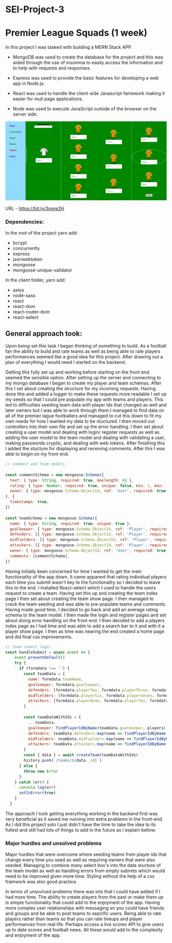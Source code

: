 # SEI-Project-3

# Premier League Squads (1 week)

In this project I was tasked with building a MERN Stack APP.

 - MongoDB was used to create the database for the project and this was aided through the use of insomnia to easily access the information and to help with requests and responses.

 - Express was used to provide the basic features for developing a web app in Node.js.

 - React was used to handle the client-side Javascript famework making it easier for muli page applications.

 - Node was used to execute JavaScript outside of the browser on the server side.

![Picture](./app-pictures/create-team.png)

URL - https://bit.ly/3pqre2H

### Dependencies:

In the root of the project yarn add: 
- bcrypt 
- concurrently
- express
- jsonwebtoken
- mongoose
- mongoose-unique-validator

In the client folder, yarn add:

- axios
- node-sass
- react
- react-dom
- react-router-dom
- react-select 

## General approach took:

Upon being set this task I began thinking of something to build. As a football fan the ability to build and rate teams as well as being able to rate players performances seemed like a good idea for this project. After drawing out a plan of everything I would need I started on the backend.

 Getting this fully set up and working before starting on the front end seemed the sensible option. After setting up the server and connecting to my mongo database I began to create my player and team schemas. After this I set about creating the structure for my incoming requests. Having done this and added a logger to make these requests more readable I set up my seeds so that I could pre populate my app with teams and players. This led to difficulties seeding team data with player ids that changed as well and later owners but I was able to work through them.I managed to find data on all of the premier lague footballers and managed to cut this down to fit my own needs for how I wanted my data to be stuctured. I then moved out controllers into their own file and set up the error handling. I then set about creating a user model and dealing with login/ register requests as well as adding the user model to the team model and dealing with validating a user, making passwords cryptic, and dealing with web tokens. After finishing this I added the stucture for displaying and receiving comments. After this I was able to begin on my front end.


```JavaScript
// comment and team models

const commentSchema = new mongoose.Schema({
  text: { type: String, required: true, maxlength: 80 },
  rating: { type: Number, required: true, unique: false, min: 1, max: 100 },
  owner: { type: mongoose.Schema.ObjectId, ref: 'User', required: true  },
}, {
  timestamps: true,
})

const teamSchema = new mongoose.Schema({
  name: { type: String, required: true, unique: true },
  goalkeeper: { type: mongoose.Schema.ObjectId, ref: 'Player', required: true  },
  defenders: [{ type: mongoose.Schema.ObjectId, ref: 'Player', required: true  }],
  midfielders: [{ type: mongoose.Schema.ObjectId, ref: 'Player', required: true  }],
  attackers: [{ type: mongoose.Schema.ObjectId, ref: 'Player', required: true  }],
  owner: { type: mongoose.Schema.ObjectId, ref: 'User', required: true  },
  comments: [commentSchema],
})
```
Having initially been concerned for time I wanted to get the main functionality of the app down. It came apparent that rating individual players each time you submit wasn't key to the functionality so I decided to leave this to the end. I installed React-select which I used to handle the users request to create a team. Having set this up and creating the team index page I then set about creating the team show page. I then managed to crack the team seeding and was able to pre-populate teams and comments. Having made good time, I decided to go back and add an average rating schema to the team model. I then made the login and register pages and set about doing error handling on the front end. I then decided to add a players index page as I had time and was able to add a search bar to it and with it a player show page. I then as time was nearing the end created a home page and did final css improvements.

```JavaScript
// team submit logic
const handleSubmit = async event => {
    event.preventDefault()
    try {
      if (formdata !== '') {
        const teamData = {
          name: formdata.teamName,
          goalkeeper: formdata.goalkeeper,
          defenders: [formdata.playerTwo, formdata.playerThree, formdata.playerFour, formdata.playerFive],
          midfielders: [formdata.playerSix, formdata.playerSeven, formdata.playerEight],
          attackers: [formdata.playerNine, formdata.playerTen, formdata.playerEleven]
        }

        const teamDataWithIds = {
          ...teamData,
          goalkeeper: findPlayerIdByName(teamData.goalkeeper, players),
          defenders: teamData.defenders.map(name => findPlayerIdByName(name, players)),
          midfielders: teamData.midfielders.map(name => findPlayerIdByName(name, players)),
          attackers: teamData.attackers.map(name => findPlayerIdByName(name, players))
        }
        const { data } = await createTeam(teamDataWithIds)
        history.push(`/teams/${data._id}`)
      } else {
        throw new Error
      }
    } catch (err) {
      console.log(err)
      setIsError(true)
    }
  }
```

The approach I took getting everything working in the backend first was very beneficial as it saved me running into extra problems in the front-end. As I did this project solo I just didn't have the time to take the idea to its fullest and still had lots of things to add in the future as I explain bellow. 


### Major hurdles and unsolved problems

Major hurdles that were overcome where seeding teams from player ids that change every time you seed as well as requiring owners that were also seeded. Managing to combine many select box's into the data stucture of the team model as well as handling errors from empty submits which would need to be improved given more time. Styling without the help of a css framwork was also good practice.

In terms of unsovlved problems there was lots that I could have added if I had more time. The ablilty to create players from the past or make them up is simple functionality that could add to the enjoyment of the app. Having more complex user relationships with messaging so you could have friends and groups and be able to post teams to sepcific users. Being able to rate players rather than teams so that you can rate lineups and player performances from real life. Perhaps access a live scores API to give users up to date scores and football news. All these would add to the complexity and enjoyment of the app. 

